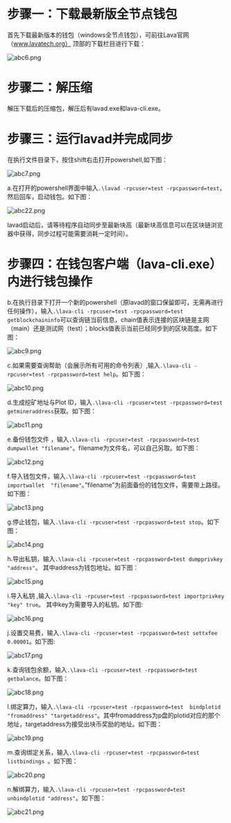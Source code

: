# 步骤一：下载最新版全节点钱包

首先下载最新版本的钱包（windows全节点钱包），可前往Lava官网（www.lavatech.org）  顶部的下载栏目进行下载：

![abc6.png](https://github.com/lavafy/testnet/blob/master/imgs/abc6.png)

# 步骤二：解压缩

解压下载后的压缩包，解压后有lavad.exe和lava-cli.exe。

# 步骤三：运行lavad并完成同步

在执行文件目录下，按住shift右击打开powershell,如下图：

![abc7.png](https://github.com/lavafy/testnet/blob/master/imgs/abc7.png)

a.在打开的powershell界面中输入`.\lavad -rpcuser=test -rpcpassword=test`，然后回车，启动钱包。如下图：

![abc22.png](https://github.com/lavafy/testnet/blob/master/imgs/abc22.png)

lavad启动后，请等待程序自动同步至最新块高（最新块高信息可以在区块链浏览器中获得，同步过程可能需要消耗一定时间）。

# 步骤四：在钱包客户端（lava-cli.exe）内进行钱包操作

b.在执行目录下打开一个新的powershell（原lavad的窗口保留即可，无需再进行任何操作），输入`.\lava-cli -rpcuser=test -rpcpassword=test getblockchaininfo`可以查询链当前信息，chain值表示连接的区块链是主网（main）还是测试网（test）；blocks值表示当前已经同步到的区块高度。如下图：

![abc9.png](https://github.com/lavafy/testnet/blob/master/imgs/abc9.png)

c.如果需要查询帮助（会展示所有可用的命令列表）,输入`.\lava-cli -rpcuser=test -rpcpassword=test help`。如下图：

![abc10.png](https://github.com/lavafy/testnet/blob/master/imgs/abc10.png)

d.生成挖矿地址与Plot ID，输入`.\lava-cli -rpcuser=test -rpcpassword=test getmineraddress`获取。如下图：

![abc11.png](https://github.com/lavafy/testnet/blob/master/imgs/abc11.png)

e.备份钱包文件 ，输入`.\lava-cli -rpcuser=test -rpcpassword=test dumpwallet "filename"`。filename为文件名，可以自己另取。如下图：

![abc12.png](https://github.com/lavafy/testnet/blob/master/imgs/abc12.png)

f.导入钱包文件，输入`.\lava-cli -rpcuser=test -rpcpassword=test importwallet  "filename"`。”filename”为前面备份的钱包文件，需要带上路径。如下图：

![abc13.png](https://github.com/lavafy/testnet/blob/master/imgs/abc13.png)

g.停止钱包，输入`.\lava-cli -rpcuser=test -rpcpassword=test stop`。如下图：

![abc14.png](https://github.com/lavafy/testnet/blob/master/imgs/abc14.png)

h.导出私钥，输入`.\lava-cli -rpcuser=test -rpcpassword=test dumpprivkey "address"`。 其中address为钱包地址。如下图：

![abc15.png](https://github.com/lavafy/testnet/blob/master/imgs/abc15.png)

i.导入私钥 ,输入`.\lava-cli -rpcuser=test -rpcpassword=test importprivkey "key" true`。 其中key为需要导入的私钥。如下图:

![abc16.png](https://github.com/lavafy/testnet/blob/master/imgs/abc16.png)

j.设置交易费，输入`.\lava-cli -rpcuser=test -rpcpassword=test settxfee 0.00001`。如下图:

![abc17.png](https://github.com/lavafy/testnet/blob/master/imgs/abc17.png)

k.查询钱包余额，输入`.\lava-cli -rpcuser=test -rpcpassword=test getbalance`。如下图：

![abc18.png](https://github.com/lavafy/testnet/blob/master/imgs/abc18.png)

l.绑定算力，输入`.\lava-cli -rpcuser=test -rpcpassword=test  bindplotid "fromaddress" "targetaddress"`。其中fromaddress为p盘的plotid对应的那个地址，targetaddress为接受出块币奖励的地址。如下图：

![abc19.png](https://github.com/lavafy/testnet/blob/master/imgs/abc19.png)

m.查询绑定关系，输入`.\lava-cli -rpcuser=test -rpcpassword=test  listbindings `。如下图：

![abc20.png](https://github.com/lavafy/testnet/blob/master/imgs/abc20.png)

n.解绑算力，输入`.\lava-cli -rpcuser=test -rpcpassword=test unbindplotid "address"`。如下图：

![abc21.png](https://github.com/lavafy/testnet/blob/master/imgs/abc21.png)




